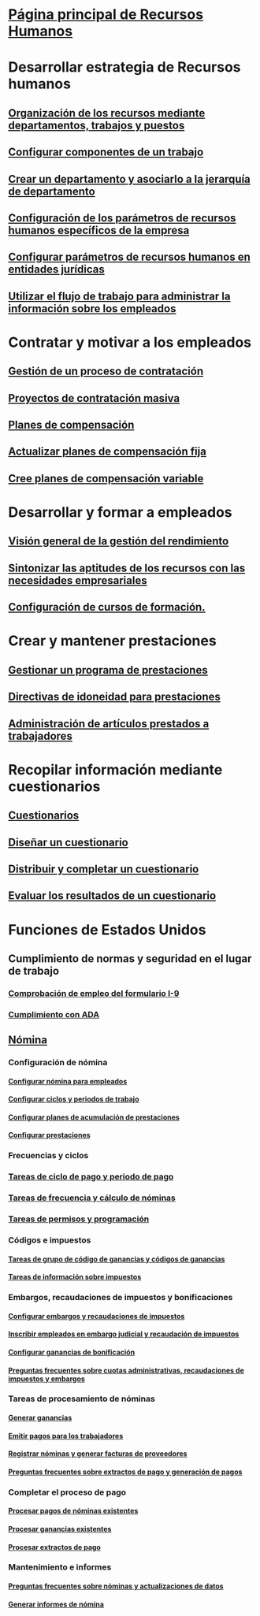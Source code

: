 # [Página principal de Recursos Humanos](index.md)
# Desarrollar estrategia de Recursos humanos
## [Organización de los recursos mediante departamentos, trabajos y puestos](departments-jobs-positions.md)
## [Configurar componentes de un trabajo](create-job.md)
## [Crear un departamento y asociarlo a la jerarquía de departamento](create-department-add-department-hierarchy.md)
## [Configuración de los parámetros de recursos humanos específicos de la empresa](set-up-company-specific-hr-parameters.md)
## [Configurar parámetros de recursos humanos en entidades jurídicas](set-up-hr-parameters-across-legal-entities.md)
## [Utilizar el flujo de trabajo para administrar la información sobre los empleados](workflow-manage-employee-information.md)
# Contratar y motivar a los empleados
## [Gestión de un proceso de contratación](manage-recruiting-process.md)
## [Proyectos de contratación masiva](mass-hire-projects.md)
## [Planes de compensación](compensation-plans.md)
## [Actualizar planes de compensación fija](create-fixed-compensation-plans.md)
## [Cree planes de compensación variable](create-variable-compensation-plans.md)
# Desarrollar y formar a empleados
## [Visión general de la gestión del rendimiento](performance-management-overview.md)
## [Sintonizar las aptitudes de los recursos con las necesidades empresariales](skills.md)
## [Configuración de cursos de formación.](courses.md)
# Crear y mantener prestaciones
## [Gestionar un programa de prestaciones](manage-benefit-program.md)
## [Directivas de idoneidad para prestaciones](benefit-eligibility-policies.md)
## [Administración de artículos prestados a trabajadores](loan-items.md)
# Recopilar información mediante cuestionarios
## [Cuestionarios](questionnaires.md)
## [Diseñar un cuestionario](design-questionnaires.md)
## [Distribuir y completar un cuestionario](distribute-questionnaires.md)
## [Evaluar los resultados de un cuestionario](evaluate-questionnaire-results.md)
# Funciones de Estados Unidos
## Cumplimiento de normas y seguridad en el lugar de trabajo
### [Comprobación de empleo del formulario I-9](localizations/noam-usa-form-i-9-verification.md)
### [Cumplimiento con ADA](localizations/noam-usa-comply-ada.md)
## [Nómina](localizations/noam-usa-payroll.md)
### Configuración de nómina
#### [Configurar nómina para empleados](localizations/noam-usa-worker-position-payroll-tasks.md)
#### [Configurar ciclos y periodos de trabajo](localizations/noam-usa-work-cycle-work-period-tasks.md)
#### [Configurar planes de acumulación de prestaciones ](localizations/noam-usa-benefit-accrual-plan-tasks.md)
#### [Configurar prestaciones](localizations/noam-usa-benefit-set-up-tasks.md)
### Frecuencias y ciclos
### [Tareas de ciclo de pago y periodo de pago](localizations/noam-usa-pay-cycle-pay-period-tasks-sample.md)
### [Tareas de frecuencia y cálculo de nóminas](localizations/noam-usa-payroll-calculation-frequencies-tasks.md)
### [Tareas de permisos y programación](localizations/noam-usa-work-schedule-leave-tasks.md)
### Códigos e impuestos
#### [Tareas de grupo de código de ganancias y códigos de ganancias](localizations/noam-usa-earning-code-group-tasks.md)
#### [Tareas de información sobre impuestos](localizations/noam-usa-tax-information-tasks.md)
### Embargos, recaudaciones de impuestos y bonificaciones
#### [Configurar embargos y recaudaciones de impuestos](localizations/noam-usa-garnishment-tax-levy-set-up-tasks.md)
#### [Inscribir empleados en embargo judicial y recaudación de impuestos](localizations/noam-usa-garnishment-tax-levy-enrollment-tasks.md)
#### [Configurar ganancias de bonificación ](localizations/noam-usa-premium-earning-setup-tasks.md)
#### [Preguntas frecuentes sobre cuotas administrativas, recaudaciones de impuestos y embargos](localizations/noam-usa-garnishment-tax-levy-administrative-fees.md)
### Tareas de procesamiento de nóminas
#### [Generar ganancias](localizations/noam-usa-earnings-generation-process.md)
#### [Emitir pagos para los trabajadores](localizations/noam-usa-issue-worker-payments.md)
#### [Registrar nóminas y generar facturas de proveedores](localizations/noam-usa-post-payroll-generate-vendor-invoices.md)
#### [Preguntas frecuentes sobre extractos de pago y generación de pagos](localizations/noam-usa-pay-statements-payment-generation-process.md)
### Completar el proceso de pago
#### [Procesar pagos de nóminas existentes](localizations/noam-usa-existing-payroll-payments.md)
#### [Procesar ganancias existentes](localizations/noam-usa-existing-earnings.md)
#### [Procesar extractos de pago](localizations/noam-usa-pay-statements.md)
### Mantenimiento e informes
#### [Preguntas frecuentes sobre nóminas y actualizaciones de datos](localizations/noam-usa-payroll-data-updates.md)
#### [Generar informes de nómina](localizations/noam-usa-generate-payroll-reports.md)

